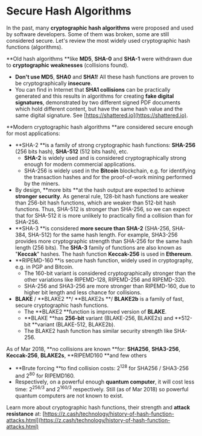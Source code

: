 # Secure Hash Algorithms

In the past, many **cryptographic hash algorithms** were proposed and used by software developers. Some of them was broken, some are still considered secure. Let's review the most widely used cryptographic hash functions \(algorithms\).

**Old hash algorithms **like **MD5**, **SHA-0** and **SHA-1** were withdrawn due to **cryptographic weaknesses** \(collisions found\).

* **Don't use MD5**, **SHA0** and **SHA1**! All these hash functions are proven to be cryptographically **insecure**.
* You can find in Internet that **SHA1 collisions** can be practically generated and this results in algorithms for creating **fake digital signatures**, demonstrated by two different signed PDF documents which hold different content, but have the same hash value and the same digital signature. See [https://shattered.io](https://shattered.io).

**Modern cryptographic hash algorithms **are considered secure enough for most applications:

* **SHA-2 **is a family of strong cryptographic hash functions: **SHA-256** \(256 bits hash\), **SHA-512** \(512 bits hash\), etc.
  * **SHA-2** is widely used and is considered cryptographically strong enough for modern commercial applications.
  * SHA-256 is widely used in the **Bitcoin** blockchain, e.g. for identifying the transaction hashes and for the proof-of-work mining performed by the miners.
* By design, **more bits **at the hash output are expected to achieve **stronger security**. As general rule, 128-bit hash functions are weaker than 256-bit hash functions, which are weaker than 512-bit hash functions. Thus, SHA-512 is stronger than SHA-256, so we can expect that for SHA-512 it is more unlikely to practically find a collision than for SHA-256.
* **SHA-3 **is considered **more secure than SHA-2** \(SHA-256, SHA-384, SHA-512\) for the same hash length. For example, SHA3-256 provides more cryptographic strength than SHA-256 for the same hash length \(256 bits\). The **SHA-3** family of functions are also known as "**Keccak**" hashes. The hash function **Keccak-256** is used in **Ethereum**.
* **RIPEMD-160 **is secure hash function, widely used in cryptography, e.g. in PGP and Bitcoin.
  * The 160-bit variant is considered cryptographically stronger than the other variations like RIPEMD-128, RIPEMD-256 and RIPEMD-320.
  * SHA-256 and SHA3-256 are more stronger than RIPEMD-160, due to higher bit length and less chance for collisions.
* **BLAKE** / **BLAKE2 **/ **BLAKE2s **/ **BLAKE2b** is a family of fast, secure cryptographic hash functions.
  * The **BLAKE2 **function is improved version of **BLAKE**.
  * **BLAKE **has **256-bit** variant \(BLAKE-256, BLAKE2s\) and **512-bit **variant \(BLAKE-512, BLAKE2b\).
  * The BLAKE2 hash function has similar security strength like SHA-256.

As of Mar 2018, **no collisions are known **for: **SHA256**, **SHA3-256**, **Keccak-256**, **BLAKE2s**, **RIPEMD160 **and few others

* **Brute forcing **to find collision costs: 2<sup>128</sup> for SHA256 / SHA3-256 and 2<sup>80</sup> for RIPEMD160.
* Respectively, on a powerful enough **quantum computer**, it will cost less time: 2<sup>256/3</sup> and 2<sup>160/3</sup> respectively. Still (as of Mar 2018) so powerful quantum computers are not known to exist.

Learn more about cryptographic hash functions, their strength and **attack resistance** at: [https://z.cash/technology/history-of-hash-function-attacks.html](https://z.cash/technology/history-of-hash-function-attacks.html)

